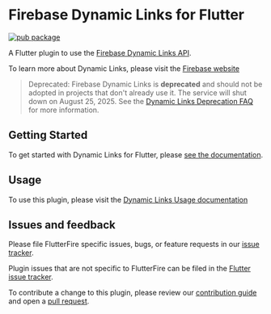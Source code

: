 
# Firebase Dynamic Links for Flutter

[![pub package](https://img.shields.io/pub/v/firebase_dynamic_links.svg)](https://pub.dev/packages/firebase_dynamic_links)

A Flutter plugin to use the [Firebase Dynamic Links API](https://firebase.google.com/docs/dynamic-links/).

To learn more about Dynamic Links, please visit the [Firebase website](https://firebase.google.com/products/dynamic-links)

> Deprecated: Firebase Dynamic Links is **deprecated** and should not be adopted in projects that don't already use it. The service will shut down on August 25, 2025. See the [Dynamic Links Deprecation FAQ](https://firebase.google.com/support/dynamic-links-faq) for more information.

## Getting Started

To get started with Dynamic Links for Flutter, please [see the documentation](https://firebase.google.com/docs/dynamic-links).

## Usage

To use this plugin, please visit the [Dynamic Links Usage documentation](https://firebase.google.com/docs/dynamic-links/flutter/create)

## Issues and feedback

Please file FlutterFire specific issues, bugs, or feature requests in our [issue tracker](https://github.com/firebase/flutterfire/issues/new).

Plugin issues that are not specific to FlutterFire can be filed in the [Flutter issue tracker](https://github.com/flutter/flutter/issues/new).

To contribute a change to this plugin,
please review our [contribution guide](https://github.com/firebase/flutterfire/blob/master/CONTRIBUTING.md)
and open a [pull request](https://github.com/firebase/flutterfire/pulls).
